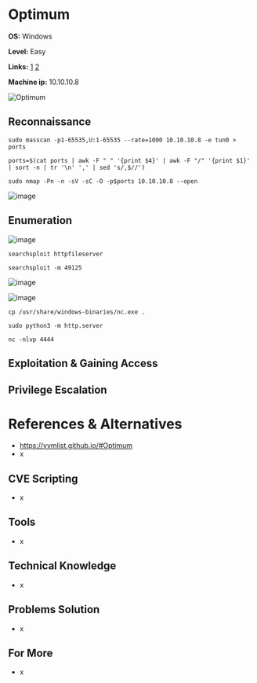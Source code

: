 # Optimum 

**OS:** Windows

**Level:** Easy

**Links:** [1](https://www.hackthebox.com/machines/Optimum)  [2](https://app.hackthebox.com/machines/Optimum)

**Machine ip:** 10.10.10.8

![Optimum](https://github.com/h4md153v63n/CTFs/assets/5091265/f0fe7004-231f-495f-b3b2-8af6d4e6d81a)



## Reconnaissance
```
sudo masscan -p1-65535,U:1-65535 --rate=1000 10.10.10.8 -e tun0 > ports

ports=$(cat ports | awk -F " " '{print $4}' | awk -F "/" '{print $1}' | sort -n | tr '\n' ',' | sed 's/,$//')

sudo nmap -Pn -n -sV -sC -O -p$ports 10.10.10.8 --open
```

![image](https://github.com/h4md153v63n/CTFs/assets/5091265/6bd17850-1383-4bb9-9363-f840a535bbc5)


## Enumeration
![image](https://github.com/h4md153v63n/CTFs/assets/5091265/7b8a57ae-f7cc-4fee-a4bb-d9d8ae1f2ddb)

```
searchsploit httpfileserver

searchsploit -m 49125
```

![image](https://github.com/h4md153v63n/CTFs/assets/5091265/93e024da-a49f-4962-99db-5f8d93e10d7e)

![image](https://github.com/h4md153v63n/CTFs/assets/5091265/9449a98a-3a39-469c-a5ba-c2a2b311393d)

```
cp /usr/share/windows-binaries/nc.exe .

sudo python3 -m http.server

nc -nlvp 4444
```




## Exploitation & Gaining Access



## Privilege Escalation




# References & Alternatives
+ https://vvmlist.github.io/#Optimum
+ x


## CVE Scripting
+ x


## Tools
+ x


## Technical Knowledge
+ x


## Problems Solution
+ x


## For More
- x
